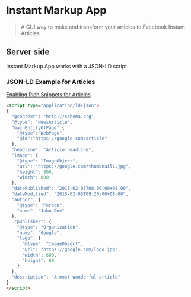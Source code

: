 # Instant Markup App
> A GUI way to make and transform your articles to Facebook Instant Articles

## Server side

Instant Markup App works with a JSON-LD script.

### JSON-LD Example for Articles

[Enabling Rich Snippets for Articles](https://developers.google.com/structured-data/rich-snippets/articles#examples)

```html
<script type="application/ld+json">
{
  "@context": "http://schema.org",
  "@type": "NewsArticle",
  "mainEntityOfPage":{
    "@type":"WebPage",
    "@id":"https://google.com/article"
  },
  "headline": "Article headline",
  "image": {
    "@type": "ImageObject",
    "url": "https://google.com/thumbnail1.jpg",
    "height": 800,
    "width": 800
  },
  "datePublished": "2015-02-05T08:00:00+08:00",
  "dateModified": "2015-02-05T09:20:00+08:00",
  "author": {
    "@type": "Person",
    "name": "John Doe"
  },
   "publisher": {
    "@type": "Organization",
    "name": "Google",
    "logo": {
      "@type": "ImageObject",
      "url": "https://google.com/logo.jpg",
      "width": 600,
      "height": 60
    }
  },
  "description": "A most wonderful article"
}
</script>
```

